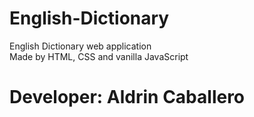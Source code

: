 # English-Dictionary
English Dictionary web application
<br>
Made by HTML, CSS and vanilla JavaScript
<br>
# Developer: Aldrin Caballero
